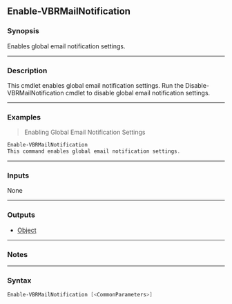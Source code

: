 Enable-VBRMailNotification
--------------------------

### Synopsis
Enables global email notification settings.

---

### Description

This cmdlet enables global email notification settings.
Run the Disable-VBRMailNotification cmdlet to disable global email notification settings.

---

### Examples
> Enabling Global Email Notification Settings

```PowerShell
Enable-VBRMailNotification
This command enables global email notification settings.
```

---

### Inputs
None

---

### Outputs
* [Object](https://learn.microsoft.com/en-us/dotnet/api/System.Object)

---

### Notes

---

### Syntax
```PowerShell
Enable-VBRMailNotification [<CommonParameters>]
```
